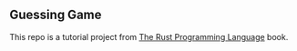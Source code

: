 ## Guessing Game

This repo is a tutorial project from [The Rust Programming Language](https://dl.ebooksworld.ir/motoman/No.Starch.Press.The.Rust.Programming.Language.www.EBooksWorld.ir.pdf) book.
